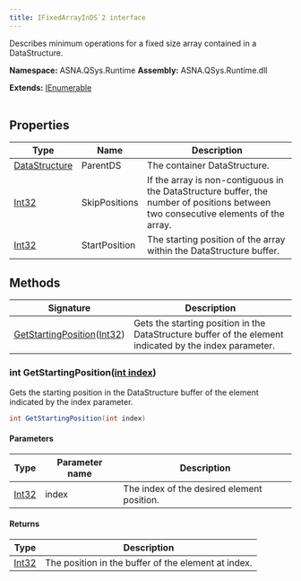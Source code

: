 ```yaml
---
title: IFixedArrayInDS`2 interface
---
```


Describes minimum operations for a fixed size array contained in a DataStructure.

**Namespace:** ASNA.QSys.Runtime
**Assembly:** ASNA.QSys.Runtime.dll

**Extends:** [IEnumerable](https://learn.microsoft.com/en-us/dotnet/api/system.collections.generic.ienumerable-1?view=net-8.0)
<br>
<br>

## Properties

| Type | Name | Description
| --- | --- | --- 
| [DataStructure](/reference/runtime/qsys-runtime/data-structure.html) | ParentDS | The container DataStructure. |
| [Int32](https://learn.microsoft.com/en-us/dotnet/csharp/language-reference/builtin-types/integral-numeric-types) | SkipPositions | If the array is non-contiguous in the DataStructure buffer, the number of positions between two consecutive elements of the array. |
| [Int32](https://learn.microsoft.com/en-us/dotnet/csharp/language-reference/builtin-types/integral-numeric-types) | StartPosition | The starting position of the array within the DataStructure buffer. |

## Methods

| Signature | Description |
| --- | --- |
| [GetStartingPosition](#int-getstartingpositionint-index)([Int32](https://docs.microsoft.com/en-us/dotnet/api/system.int32)) | Gets the starting position in the DataStructure buffer of the element indicated by the index parameter.

### int GetStartingPosition([int index](https://learn.microsoft.com/en-us/dotnet/csharp/language-reference/builtin-types/integral-numeric-types))

Gets the starting position in the DataStructure buffer of the element indicated by the index parameter.

```cs
int GetStartingPosition(int index)
```

#### Parameters

| Type | Parameter name | Description
| --- | --- | ---
| [Int32](https://docs.microsoft.com/en-us/dotnet/api/system.int32) | index | The index of the desired element position.

#### Returns

| Type | Description
| --- | ---
| [Int32](https://docs.microsoft.com/en-us/dotnet/api/system.int32) | The position in the buffer of the element at index.
